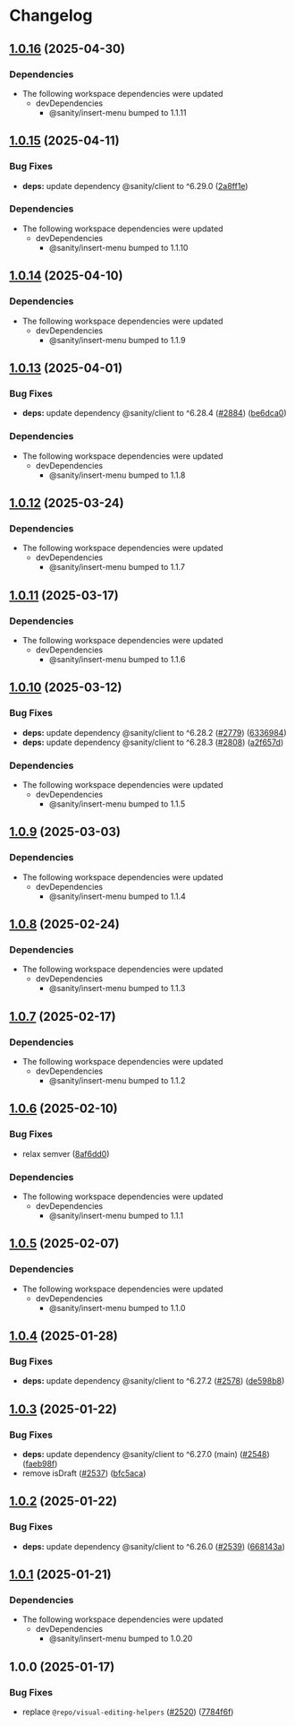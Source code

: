 # Changelog

## [1.0.16](https://github.com/sanity-io/visual-editing/compare/visual-editing-types-v1.0.15...visual-editing-types-v1.0.16) (2025-04-30)


### Dependencies

* The following workspace dependencies were updated
  * devDependencies
    * @sanity/insert-menu bumped to 1.1.11

## [1.0.15](https://github.com/sanity-io/visual-editing/compare/visual-editing-types-v1.0.14...visual-editing-types-v1.0.15) (2025-04-11)


### Bug Fixes

* **deps:** update dependency @sanity/client to ^6.29.0 ([2a8ff1e](https://github.com/sanity-io/visual-editing/commit/2a8ff1e9369b8a27bb3c122d5f5f9046be43c5a1))


### Dependencies

* The following workspace dependencies were updated
  * devDependencies
    * @sanity/insert-menu bumped to 1.1.10

## [1.0.14](https://github.com/sanity-io/visual-editing/compare/visual-editing-types-v1.0.13...visual-editing-types-v1.0.14) (2025-04-10)


### Dependencies

* The following workspace dependencies were updated
  * devDependencies
    * @sanity/insert-menu bumped to 1.1.9

## [1.0.13](https://github.com/sanity-io/visual-editing/compare/visual-editing-types-v1.0.12...visual-editing-types-v1.0.13) (2025-04-01)


### Bug Fixes

* **deps:** update dependency @sanity/client to ^6.28.4 ([#2884](https://github.com/sanity-io/visual-editing/issues/2884)) ([be6dca0](https://github.com/sanity-io/visual-editing/commit/be6dca0867a2f47abccb0cec837968362f7130f5))


### Dependencies

* The following workspace dependencies were updated
  * devDependencies
    * @sanity/insert-menu bumped to 1.1.8

## [1.0.12](https://github.com/sanity-io/visual-editing/compare/visual-editing-types-v1.0.11...visual-editing-types-v1.0.12) (2025-03-24)


### Dependencies

* The following workspace dependencies were updated
  * devDependencies
    * @sanity/insert-menu bumped to 1.1.7

## [1.0.11](https://github.com/sanity-io/visual-editing/compare/visual-editing-types-v1.0.10...visual-editing-types-v1.0.11) (2025-03-17)


### Dependencies

* The following workspace dependencies were updated
  * devDependencies
    * @sanity/insert-menu bumped to 1.1.6

## [1.0.10](https://github.com/sanity-io/visual-editing/compare/visual-editing-types-v1.0.9...visual-editing-types-v1.0.10) (2025-03-12)


### Bug Fixes

* **deps:** update dependency @sanity/client to ^6.28.2 ([#2779](https://github.com/sanity-io/visual-editing/issues/2779)) ([6336984](https://github.com/sanity-io/visual-editing/commit/63369840603698bace92a6b317b830461f65e3ff))
* **deps:** update dependency @sanity/client to ^6.28.3 ([#2808](https://github.com/sanity-io/visual-editing/issues/2808)) ([a2f657d](https://github.com/sanity-io/visual-editing/commit/a2f657dd8a3b63a229492eb5790932da7cacace5))


### Dependencies

* The following workspace dependencies were updated
  * devDependencies
    * @sanity/insert-menu bumped to 1.1.5

## [1.0.9](https://github.com/sanity-io/visual-editing/compare/visual-editing-types-v1.0.8...visual-editing-types-v1.0.9) (2025-03-03)


### Dependencies

* The following workspace dependencies were updated
  * devDependencies
    * @sanity/insert-menu bumped to 1.1.4

## [1.0.8](https://github.com/sanity-io/visual-editing/compare/visual-editing-types-v1.0.7...visual-editing-types-v1.0.8) (2025-02-24)


### Dependencies

* The following workspace dependencies were updated
  * devDependencies
    * @sanity/insert-menu bumped to 1.1.3

## [1.0.7](https://github.com/sanity-io/visual-editing/compare/visual-editing-types-v1.0.6...visual-editing-types-v1.0.7) (2025-02-17)


### Dependencies

* The following workspace dependencies were updated
  * devDependencies
    * @sanity/insert-menu bumped to 1.1.2

## [1.0.6](https://github.com/sanity-io/visual-editing/compare/visual-editing-types-v1.0.5...visual-editing-types-v1.0.6) (2025-02-10)


### Bug Fixes

* relax semver ([8af6dd0](https://github.com/sanity-io/visual-editing/commit/8af6dd0d5fb3f0cf6fc9f749d8ca2e1b4a2f4abc))


### Dependencies

* The following workspace dependencies were updated
  * devDependencies
    * @sanity/insert-menu bumped to 1.1.1

## [1.0.5](https://github.com/sanity-io/visual-editing/compare/visual-editing-types-v1.0.4...visual-editing-types-v1.0.5) (2025-02-07)


### Dependencies

* The following workspace dependencies were updated
  * devDependencies
    * @sanity/insert-menu bumped to 1.1.0

## [1.0.4](https://github.com/sanity-io/visual-editing/compare/visual-editing-types-v1.0.3...visual-editing-types-v1.0.4) (2025-01-28)


### Bug Fixes

* **deps:** update dependency @sanity/client to ^6.27.2 ([#2578](https://github.com/sanity-io/visual-editing/issues/2578)) ([de598b8](https://github.com/sanity-io/visual-editing/commit/de598b8b05fae82755faee31162ecb005af65b02))

## [1.0.3](https://github.com/sanity-io/visual-editing/compare/visual-editing-types-v1.0.2...visual-editing-types-v1.0.3) (2025-01-22)


### Bug Fixes

* **deps:** update dependency @sanity/client to ^6.27.0 (main) ([#2548](https://github.com/sanity-io/visual-editing/issues/2548)) ([faeb98f](https://github.com/sanity-io/visual-editing/commit/faeb98f5b0f029409c1d5c4e2e0bd4c2e0512cbb))
* remove isDraft ([#2537](https://github.com/sanity-io/visual-editing/issues/2537)) ([bfc5aca](https://github.com/sanity-io/visual-editing/commit/bfc5aca9000c987785ef715c8a3d149cc99c7455))

## [1.0.2](https://github.com/sanity-io/visual-editing/compare/visual-editing-types-v1.0.1...visual-editing-types-v1.0.2) (2025-01-22)


### Bug Fixes

* **deps:** update dependency @sanity/client to ^6.26.0 ([#2539](https://github.com/sanity-io/visual-editing/issues/2539)) ([668143a](https://github.com/sanity-io/visual-editing/commit/668143a55ab81e29140c7b3aa04ca5501b4acdb9))

## [1.0.1](https://github.com/sanity-io/visual-editing/compare/visual-editing-types-v1.0.0...visual-editing-types-v1.0.1) (2025-01-21)


### Dependencies

* The following workspace dependencies were updated
  * devDependencies
    * @sanity/insert-menu bumped to 1.0.20

## 1.0.0 (2025-01-17)


### Bug Fixes

* replace `@repo/visual-editing-helpers` ([#2520](https://github.com/sanity-io/visual-editing/issues/2520)) ([7784f6f](https://github.com/sanity-io/visual-editing/commit/7784f6f54eb455ec1fe4ec50c387a87a875aceae))
